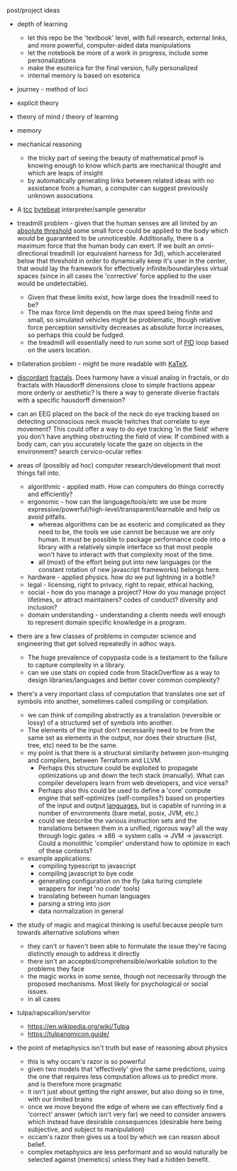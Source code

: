 post/project ideas

* depth of learning
    * let this repo be the 'textbook' level, with full research, external links, and more powerful, computer-aided data manipulations
    * let the notebook be more of a work in progress, include some personalizations
    * make the esoterica for the final version, fully personalized
    * internal memory is based on esoterica
* journey - method of loci
* explicit theory
* theory of mind / theory of learning
* memory
* mechanical reasoning [](https://en.wikipedia.org/wiki/TRIZ)
    * the tricky part of seeing the beauty of mathematical proof is knowing enough to know which parts are mechanical thought
        and which are leaps of insight
    * by automatically generating links between related ideas with no assistance from a human, a computer can suggest previously unknown associations
        
* A [tcc](https://web.stanford.edu/~engler/tickc.pdf) [bytebeat](http://canonical.org/~kragen/bytebeat/) interpreter/sample generator
* treadmill problem - given that the human senses are all limited by an [absolute threshold](https://en.wikipedia.org/wiki/Absolute_threshold)
    some small force could be applied to the body which would be guaranteed to be unnoticeable.
    Additionally, there is a maximum force that the human body can exert.
    If we built an omni-directional treadmill (or equivalent harness for 3d), which accelerated below that threshold in
    order to dynamically keep it's user in the center, that would lay the framework for effectively infinite/boundaryless
    virtual spaces (since in all cases the 'corrective' force applied to the user would be undetectable).
    * Given that these limits exist, how large does the treadmill need to be?
    * The max force limit depends on the max speed being finite and small, so simulated vehicles might be problematic, though
        relative force perception sensitivity decreases as absolute force increases, so perhaps this could be fudged.
    * the treadmill will essentially need to run some sort of [PID](https://en.wikipedia.org/wiki/PID_controller) loop based on the users location.
* trilateration problem - might be more readable with [KaTeX](https://github.com/KaTeX/KaTeX).
* [discordant](https://www.youtube.com/watch?v=cyW5z-M2yzw) [fractals](https://en.wikipedia.org/wiki/Hausdorff_dimension).
    Does harmony have a visual analog in fractals, or do fractals with Hausdorff dimensions close to simple fractions
    appear more orderly or aesthetic? Is there a way to generate diverse fractals with a specific hausdorff dimension?
* can an EEG placed on the back of the neck do eye tracking based on detecting unconscious neck muscle twitches that correlate to eye movement?
    This could offer a way to do eye tracking 'in the field' where you don't have anything obstructing the field of view.
    If combined with a body cam, can you accurately locate the gaze on objects in the environment?
    search cervico-ocular reflex

* areas of (possibly ad hoc) computer research/development that most things fall into.
    * algorithmic - applied math. How can computers do things correctly and efficiently?
    * ergonomic - how can the language/tools/etc we use be more expressive/powerful/high-level/transparent/learnable
        and help us avoid pitfalls.
        * whereas algorithms can be as esoteric and complicated as they need to be, the tools we use cannot be because we are only human.
            It must be possible to package performance code into a library with a relatively simple interface so that
            most people won't have to interact with that complexity most of the time.
        * all (most) of the effort being put into new languages (or the constant rotation of new javascript frameworks) belongs here.
    * hardware - applied physics. how do we put lightning in a bottle?
    * legal - licensing, right to privacy, right to repair, ethical hacking,
    * social - how do you manage a project? How do you manage project lifetimes, or attract maintainers? codes of conduct?
        diversity and inclusion?
    * domain understanding - understanding a clients needs well enough to represent domain specific knowledge in a program.

* there are a few classes of problems in computer science and engineering that get solved repeatedly in adhoc ways.
    * The huge prevalence of copypasta code is a testament to the failure to capture complexity in a library.
    * can we use stats on copied code from StackOverflow as a way to design libraries/languages and better cover common complexity?

* there's a very important class of computation that translates one set of symbols into another, sometimes called compiling or compilation.
    * we can think of compiling abstractly as a translation (reversible or lossy) of a structured set of symbols into another.
    * The elements of the input don't necessarily need to be from the same set as elements in the output, nor does their structure (list, tree, etc) need to be the same.
    * my point is that there is a structural similarity between json-munging and compilers, between Terraform and LLVM.
        * Perhaps this structure could be exploited to propagate optimizations up and down the tech stack (manually).
            What can compiler developers learn from web developers, and vice versa?
        * Perhaps also this could be used to define a 'core' compute engine that self-optimizes (self-compiles?) based on properties
            of the input and output  [languages](https://en.wikipedia.org/wiki/Category_theory), but is capable of running
            in a number of environments (bare metal, posix, JVM, etc.)
        * could we describe the various instruction sets and the translations between them in a unified, rigorous way?
            all the way through logic gates -> x86 -> system calls -> JVM -> javascript. Could a monolithic 'compiler'
            understand how to optimize in each of these contexts?
    * example applications:
        - compiling typescript to javascript
        - compiling javascript to bye code
        - generating configuration on the fly (aka turing complete wrappers for inept 'no code' tools)
        - translating between human languages
        - parsing a string into json
        - data normalization in general

* the study of magic and magical thinking is useful because people turn towards alternative solutions when
    * they can't or haven't been able to formulate the issue they're facing distinctly enough to address it directly
    * there isn't an accepted/comprehensible/workable solution to the problems they face
    * the magic works in some sense, though not necessarily through the proposed mechanisms.
        Most likely for psychological or social issues.
    * in all cases

* tulpa/rapscallion/servitor
    * https://en.wikipedia.org/wiki/Tulpa
    * https://tulpanomicon.guide/
    
* the point of metaphysics isn't truth but ease of reasoning about physics
    * this is why occam's razor is so powerful
    * given two models that 'effectively' give the same predictions, using the one that requires less computation
        allows us to predict more. and is therefore more pragmatic
    * it isn't just about getting the right answer, but also doing so in time, with our limited brains
    * once we move beyond the edge of where we can effectively find a 'correct' answer (which isn't very far)
        we need to consider answers which instead have desirable consequences
        (desirable here being subjective, and subject to manipulation)
    * occam's razor then gives us a tool by which we can reason about belief.
    * complex metaphysics are less performant and so would naturally be selected against (memetics) unless they had a hidden benefit.